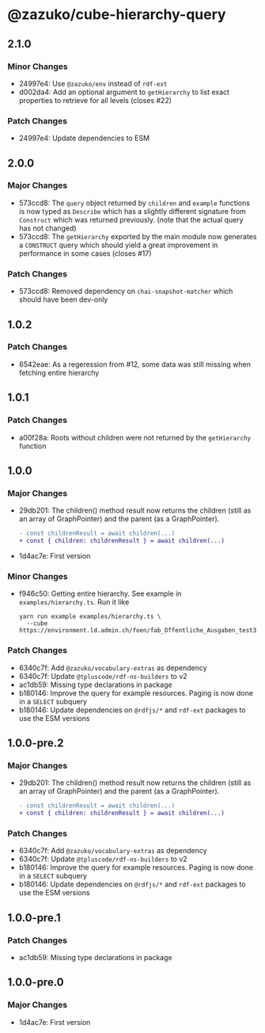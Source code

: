 # @zazuko/cube-hierarchy-query

## 2.1.0

### Minor Changes

- 24997e4: Use `@zazuko/env` instead of `rdf-ext`
- d002da4: Add an optional argument to `getHierarchy` to list exact properties to retrieve for all levels (closes #22)

### Patch Changes

- 24997e4: Update dependencies to ESM

## 2.0.0

### Major Changes

- 573ccd8: The `query` object returned by `children` and `example` functions is now typed as `Describe` which has a slightly different signature from `Construct` which was returned previously. (note that the actual query has not changed)
- 573ccd8: The `getHierarchy` exported by the main module now generates a `CONSTRUCT` query which should yield a great improvement in performance in some cases (closes #17)

### Patch Changes

- 573ccd8: Removed dependency on `chai-snapshot-matcher` which should have been dev-only

## 1.0.2

### Patch Changes

- 6542eae: As a regeression from #12, some data was still missing when fetching entire hierarchy

## 1.0.1

### Patch Changes

- a00f28a: Roots without children were not returned by the `getHierarchy` function

## 1.0.0

### Major Changes

- 29db201: The children() method result now returns the children (still as an
  array of GraphPointer) and the parent (as a GraphPointer).

  ```patch
  - const childrenResult = await children(...)
  + const { children: childrenResult } = await children(...)
  ```

- 1d4ac7e: First version

### Minor Changes

- f946c50: Getting entire hierarchy. See example in `examples/hierarchy.ts`. Run it like

  ```
  yarn run example examples/hierarchy.ts \
    --cube https://environment.ld.admin.ch/foen/fab_Offentliche_Ausgaben_test3/7
  ```

### Patch Changes

- 6340c7f: Add `@zazuko/vocabulary-extras` as dependency
- 6340c7f: Update `@tpluscode/rdf-ns-builders` to v2
- ac1db59: Missing type declarations in package
- b180146: Improve the query for example resources. Paging is now done in a `SELECT` subquery
- b180146: Update dependencies on `@rdfjs/*` and `rdf-ext` packages to use the ESM versions

## 1.0.0-pre.2

### Major Changes

- 29db201: The children() method result now returns the children (still as an
  array of GraphPointer) and the parent (as a GraphPointer).

  ```patch
  - const childrenResult = await children(...)
  + const { children: childrenResult } = await children(...)
  ```

### Patch Changes

- 6340c7f: Add `@zazuko/vocabulary-extras` as dependency
- 6340c7f: Update `@tpluscode/rdf-ns-builders` to v2
- b180146: Improve the query for example resources. Paging is now done in a `SELECT` subquery
- b180146: Update dependencies on `@rdfjs/*` and `rdf-ext` packages to use the ESM versions

## 1.0.0-pre.1

### Patch Changes

- ac1db59: Missing type declarations in package

## 1.0.0-pre.0

### Major Changes

- 1d4ac7e: First version
